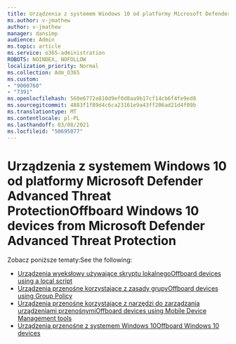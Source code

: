 ```yaml
---
title: Urządzenia z systemem Windows 10 od platformy Microsoft Defender Advanced Threat Protection
ms.author: v-jmathew
author: v-jmathew
manager: dansimp
audience: Admin
ms.topic: article
ms.service: o365-administration
ROBOTS: NOINDEX, NOFOLLOW
localization_priority: Normal
ms.collection: Adm_O365
ms.custom:
- "9000760"
- "7391"
ms.openlocfilehash: 560e6772e810d9ef0d8aa9b17cf14cb6f4fe9ed8
ms.sourcegitcommit: 4883f1f89d4c6ca23161e9a43ff206ad21d4f09b
ms.translationtype: MT
ms.contentlocale: pl-PL
ms.lasthandoff: 03/08/2021
ms.locfileid: "50695077"
---
```

# <a name="offboard-windows-10-devices-from-microsoft-defender-advanced-threat-protection"></a><span data-ttu-id="44e44-102">Urządzenia z systemem Windows 10 od platformy Microsoft Defender Advanced Threat Protection</span><span class="sxs-lookup"><span data-stu-id="44e44-102">Offboard Windows 10 devices from Microsoft Defender Advanced Threat Protection</span></span>

<span data-ttu-id="44e44-103">Zobacz poniższe tematy:</span><span class="sxs-lookup"><span data-stu-id="44e44-103">See the following:</span></span>

- [<span data-ttu-id="44e44-104">Urządzenia wyeksłowy używające skryptu lokalnego</span><span class="sxs-lookup"><span data-stu-id="44e44-104">Offboard devices using a local script</span></span>](https://go.microsoft.com/fwlink/?linkid=2143465)
- [<span data-ttu-id="44e44-105">Urządzenia przenośne korzystające z zasady grupy</span><span class="sxs-lookup"><span data-stu-id="44e44-105">Offboard devices using Group Policy</span></span>](https://go.microsoft.com/fwlink/?linkid=2143632)
- [<span data-ttu-id="44e44-106">Urządzenia przenośne korzystające z narzędzi do zarządzania urządzeniami przenośnymi</span><span class="sxs-lookup"><span data-stu-id="44e44-106">Offboard devices using Mobile Device Management tools</span></span>](https://go.microsoft.com/fwlink/?linkid=2143633)
- [<span data-ttu-id="44e44-107">Urządzenia przenośne z systemem Windows 10</span><span class="sxs-lookup"><span data-stu-id="44e44-107">Offboard Windows 10 devices</span></span>](https://go.microsoft.com/fwlink/?linkid=2143629)
